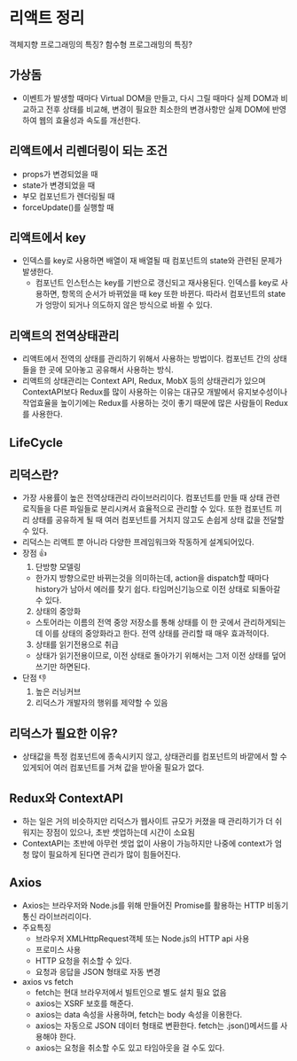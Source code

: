 # 리액트 정리

객체지향 프로그래밍의 특징?
함수형 프로그래밍의 특징?

## 가상돔

- 이벤트가 발생할 때마다 Virtual DOM을 만들고, 다시 그릴 때마다 실제 DOM과 비교하고 전후 상태를 비교해, 변경이 필요한 최소한의 변경사항만 실제 DOM에 반영하여 웹의 효율성과 속도를 개선한다.

## 리액트에서 리렌더링이 되는 조건

- props가 변경되었을 때
- state가 변경되었을 때
- 부모 컴포넌트가 렌더링될 때
- forceUpdate()를 실행할 때

## 리액트에서 key

- 인덱스를 key로 사용하면 배열이 재 배열될 때 컴포넌트의 state와 관련된 문제가 발생한다.
  - 컴포넌트 인스턴스는 key를 기반으로 갱신되고 재사용된다. 인덱스를 key로 사용하면, 항목의 순서가 바뀌었을 때 key 또한 바뀐다. 따라서 컴포넌트의 state가 엉망이 되거나 의도하지 않은 방식으로 바뀔 수 있다.

## 리액트의 전역상태관리

- 리액트에서 전역의 상태를 관리하기 위해서 사용하는 방법이다. 컴포넌트 간의 상태들을 한 곳에 모아놓고 공유해서 사용하는 방식.
- 리액트의 상태관리는 Context API, Redux, MobX 등의 상태관리가 있으며
  ContextAPI보다 Redux를 많이 사용하는 이유는 대규모 개발에서 유지보수성이나 작업효율을 높이기에는 Redux를 사용하는 것이 좋기 때문에 많은 사람들이 Redux를 사용한다.

## LifeCycle

## 리덕스란?

- 가장 사용률이 높은 전역상태관리 라이브러리이다. 컴포넌트를 만들 때 상태 관련 로직들을 다른 파일들로 분리시켜서 효율적으로 관리할 수 있다. 또한 컴포넌트 끼리 상태를 공유하게 될 때 여러 컴포넌트를 거치지 않고도 손쉽게 상태 값을 전달할 수 있다.
- 리덕스는 리액트 뿐 아니라 다양한 프레임워크와 작동하게 설계되어있다.
- 장점 👍
  1. 단방향 모델링
  - 한가지 방향으로만 바뀌는것을 의미하는데, action을 dispatch할 때마다 history가 남아서 에러를 찾기 쉽다. 타임머신기능으로 이전 상태로 되돌아갈 수 있다.
  2. 상태의 중앙화
  - 스토어라는 이름의 전역 중앙 저장소를 통해 상태를 이 한 곳에서 관리하게되는데 이를 상태의 중앙화라고 한다. 전역 상태를 관리할 때 매우 효과적이다.
  3. 상태를 읽기전용으로 취급
  - 상태가 읽기전용이므로, 이전 상태로 돌아가기 위해서는 그저 이전 상태를 덮어 쓰기만 하면된다.
- 단점 👎
  1. 높은 러닝커브
  2. 리덕스가 개발자의 행위를 제약할 수 있음

## 리덕스가 필요한 이유?

- 상태값을 특정 컴포넌트에 종속시키지 않고, 상태관리를 컴포넌트의 바깥에서 할 수 있게되어 여러 컴포넌트를 거쳐 값을 받아올 필요가 없다.

## Redux와 ContextAPI

- 하는 일은 거의 비슷하지만 리덕스가 웹사이트 규모가 커졌을 때 관리하기가 더 쉬워지는 장점이 있으나, 초반 셋업하는데 시간이 소요됨
- ContextAPI는 초반에 아무런 셋업 없이 사용이 가능하지만 나중에 context가 엄청 많이 필요하게 된다면 관리가 많이 힘들어진다.

## Axios

- Axios는 브라우저와 Node.js를 위해 만들어진 Promise를 활용하는 HTTP 비동기 통신 라이브러리이다.
- 주요특징
  - 브라우저 XMLHttpRequest객체 또는 Node.js의 HTTP api 사용
  - 프로미스 사용
  - HTTP 요청을 취소할 수 있다.
  - 요청과 응답을 JSON 형태로 자동 변경
- axios vs fetch
  - fetch는 현대 브라우저에서 빌트인으로 별도 설치 필요 없음
  - axios는 XSRF 보호를 해준다.
  - axios는 data 속성을 사용하며, fetch는 body 속성을 이용한다.
  - axios는 자동으로 JSON 데이터 형태로 변환한다. fetch는 .json()메서드를 사용해야 한다.
  - axios는 요청을 취소할 수도 있고 타임아웃을 걸 수도 있다.
